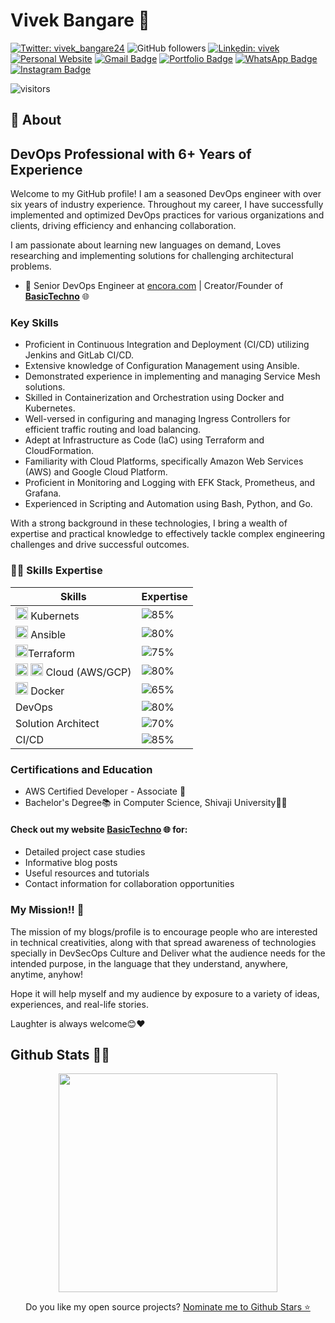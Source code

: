 # Vivek Bangare 👋

<!--
**vivekbangare/vivekbangare** is a ✨ _special_ ✨ repository because its `README.md` (this file) appears on your GitHub profile.
-->

[![Twitter: vivek_bangare24](https://img.shields.io/twitter/follow/vivek_bangare24?style=social)](https://twitter.com/vivek_bangare24)
![GitHub followers](https://img.shields.io/github/followers/vivekbangare?label=Follow&style=social)
[![Linkedin: vivek](https://img.shields.io/badge/-vivekbangare24-blue?style=flat-square&logo=Linkedin&logoColor=white&link=https://www.linkedin.com/in/vivekbangare24/)](https://www.linkedin.com/in/vivekbangare24/)
[![Personal Website](https://img.shields.io/badge/Visit%20my-Personal%20Website-blue)](https://basictechno.com)
[![Gmail Badge](https://img.shields.io/badge/-GMail-c14438?style=social&logo=Gmail&logoColor=red&link=mailto:vivek.bangare@gmail.com)](mailto:vivek.bangare@gmail.com)
[![Portfolio Badge](https://img.shields.io/badge/-Portfolio-4285F4?style=flat&logoColor=white&labelColor=black&link=https://vivekbangare.github.io/vivekbangare/)](https://vivekbangare.github.io/vivekbangare/)
[![WhatsApp Badge](https://img.shields.io/badge/-WhatsApp-25D366?style=flat&logo=WhatsApp&logoColor=white&labelColor=black)](https://wa.me/917218127175?text=Hello%20from%20your%20website!)
[![Instagram Badge](https://img.shields.io/badge/-Instagram-E4405F?style=flat&logo=Instagram&logoColor=white&labelColor=black)](https://www.instagram.com/clouddevopstechie/)  


![visitors](https://vbr.wocr.tk/badge?page_id=vivekbangare.vivekbangare&color=00cf00)


## 🧐 About

## DevOps Professional with 6+ Years of Experience

Welcome to my GitHub profile! I am a seasoned DevOps engineer with over six years of industry experience. Throughout my career, I have successfully implemented and optimized DevOps practices for various organizations and clients, driving efficiency and enhancing collaboration.

I am passionate about learning new languages on demand, Loves researching and implementing solutions for challenging architectural problems.

- 🤠 Senior DevOps Engineer at [encora.com](https://www.encora.com/) | Creator/Founder of **[BasicTechno](https://www.basictechno.com/)** 🌐


### Key Skills

- Proficient in Continuous Integration and Deployment (CI/CD) utilizing Jenkins and GitLab CI/CD.
- Extensive knowledge of Configuration Management using Ansible.
- Demonstrated experience in implementing and managing Service Mesh solutions.
- Skilled in Containerization and Orchestration using Docker and Kubernetes.
- Well-versed in configuring and managing Ingress Controllers for efficient traffic routing and load balancing.
- Adept at Infrastructure as Code (IaC) using Terraform and CloudFormation.
- Familiarity with Cloud Platforms, specifically Amazon Web Services (AWS) and Google Cloud Platform.
- Proficient in Monitoring and Logging with EFK Stack, Prometheus, and Grafana.
- Experienced in Scripting and Automation using Bash, Python, and Go.

With a strong background in these technologies, I bring a wealth of expertise and practical knowledge to effectively tackle complex engineering challenges and drive successful outcomes.

### 🙇🏻 Skills Expertise

| Skills                | Expertise          |
|-----------------------|--------------------|
| <img src="https://www.vectorlogo.zone/logos/kubernetes/kubernetes-icon.svg" alt="Kubernetes" width="20" height="20"/> Kubernets            | ![85%](https://progress-bar.dev/85) |
| <img src="https://www.vectorlogo.zone/logos/ansible/ansible-icon.svg" alt="Kubernetes" width="20" height="20"/> Ansible               | ![80%](https://progress-bar.dev/80) |
| <img src="https://www.vectorlogo.zone/logos/terraformio/terraformio-icon.svg" alt="Kubernetes" width="20" height="20"/>Terraform             | ![75%](https://progress-bar.dev/75) |
| <img src="https://www.vectorlogo.zone/logos/amazon/amazon-tile.svg" alt="aws" width="20" height="20"/> <img src="https://www.vectorlogo.zone/logos/google_cloud/google_cloud-icon.svg" alt="gcp" width="20" height="20"/> Cloud (AWS/GCP)       | ![80%](https://progress-bar.dev/80) |
| <img src="https://www.vectorlogo.zone/logos/docker/docker-icon.svg" alt="Docker" width="20" height="20"/> Docker                | ![65%](https://progress-bar.dev/65) |
|  DevOps                | ![80%](https://progress-bar.dev/80) |
|  Solution Architect    | ![70%](https://progress-bar.dev/70) |
|  CI/CD                 | ![85%](https://progress-bar.dev/85) |


### Certifications and Education

- AWS Certified Developer - Associate 🧾
- Bachelor's Degree📚 in Computer Science, Shivaji University🧑‍🎓

#### Check out my website **[BasicTechno](https://www.basictechno.com/)** 🌐 for: 
- Detailed project case studies
- Informative blog posts
- Useful resources and tutorials
- Contact information for collaboration opportunities

### My Mission!! 🤔
The mission of my blogs/profile is to encourage people who are interested in technical creativities, along with that spread awareness of technologies specially in DevSecOps Culture and Deliver what the audience needs for the intended purpose, in the language that they understand, anywhere, anytime, anyhow!  

Hope it will help myself and my audience by exposure to a variety of ideas, experiences, and real-life stories.

Laughter is always welcome😊❤


<h2>Github Stats 🐙🐱</h2>
<p align='center'>
  <a href="#"><img src="https://github-readme-stats.vercel.app/api?username=vivekbangare&show_icons=true&count_private=true&theme=dark" width="350"></a>
<!--   <img src="https://codestats-readme.vercel.app/api?username=ghumare64&show_icons&theme=nightowl" alt="ghumare64's code::stats stats">
 -->
</p>

<p align='center'>
  Do you like my open source projects? <a href='https://stars.github.com/nominate/'>Nominate me to Github Stars ⭐</a>
</p>
<!--
<p align="center"> 
  Visitor count<br>
  <img src="https://profile-counter.glitch.me/vivekbangare/count.svg" />
</p>
-->